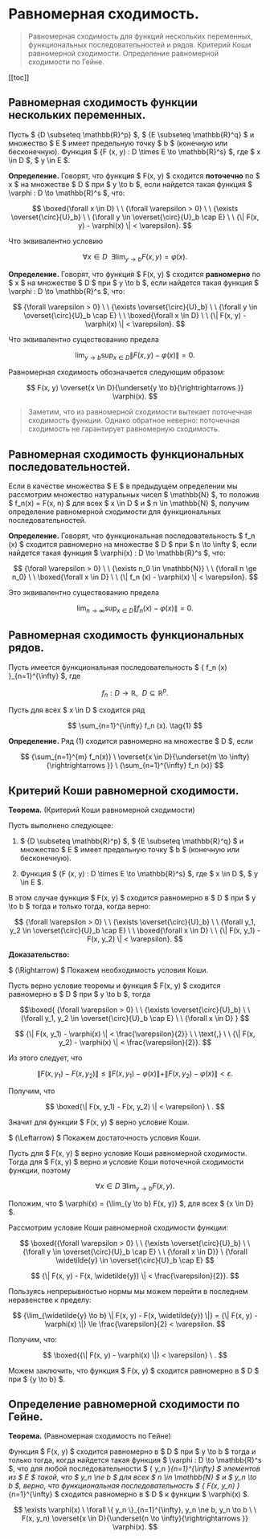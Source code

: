 <!-- omit from toc -->
# Равномерная сходимость.

> Равномерная сходимость для функций нескольких переменных, функциональных последовательностей и рядов. Критерий Коши равномерной сходимости. Определение равномерной сходимости по Гейне.

[[toc]]

## Равномерная сходимость функции нескольких переменных.

Пусть $ {D \subseteq \mathbb{R}^p} $, $ {E \subseteq \mathbb{R}^q} $ и множество $ E $ имеет предельную точку $ b $ (конечную или бесконечную). Функция $ {F (x, y) : D \times E \to \mathbb{R}^s} $, где $ x \in D $, $ y \in E $.

**Определение.** Говорят, что функция $ F(x, y) $ сходится **поточечно** по $ x $ на множестве $ D $ при $ y \to b $, если найдется такая функция $ \varphi : D \to \mathbb{R}^s $, что:

$$ \boxed{\forall x \in D} \ \ {\forall \varepsilon > 0} \ \ {\exists \overset{\circ}{U}_b} \ \ {\forall y \in \overset{\circ}{U}_b \cap E} \ \ {\| F(x, y) - \varphi(x) \| < \varepsilon}. $$

Что эквивалентно условию

$$ \forall x \in D \ \ \exists \lim_{y \to b} F(x, y) = \varphi(x). $$

**Определение.** Говорят, что функция $ F(x, y) $ сходится **равномерно** по $ x $ на множестве $ D $ при $ y \to b $, если найдется такая функция $ \varphi : D \to \mathbb{R}^s $, что:

$$ {\forall \varepsilon > 0} \ \ {\exists \overset{\circ}{U}_b} \ \ {\forall y \in \overset{\circ}{U}_b \cap E} \ \ \boxed{\forall x \in D} \ \ {\| F(x, y) - \varphi(x) \| < \varepsilon}. $$

Что эквивалентно существованию предела

$$ \lim_{y \to b} \sup_{x \in D} {\| F(x, y) - \varphi(x) \|} = 0. $$

Равномерная сходимость обозначается следующим образом:

$$ F(x, y) \overset{x \in D}{\underset{y \to b}{\rightrightarrows }} \varphi(x). $$

> Заметим, что из равномерной сходимости вытекает поточечная сходимость функции. Однако обратное неверно: поточечная сходимость не гарантирует равномерную сходимость.

## Равномерная сходимость функциональных последовательностей.

Если в качестве множества $ E $ в предыдущем определении мы рассмотрим множество натуральных чисел $ \mathbb{N} $, то положив $ f_n(x) = F(x, n) $ для всех $ x \in D $ и $ n \in \mathbb{N} $, получим определение равномерной сходимости для функциональных последовательностей.

**Определение.** Говорят, что функциональная последовательность $ f_n (x) $ сходится равномерно на множестве $ D $ при $ n \to \infty $, если найдется такая функция $ \varphi(x) : D \to \mathbb{R}^s $, что:

$$ {\forall \varepsilon > 0} \ \ {\exists n_0 \in \mathbb{N}} \ \ {\forall n \ge n_0} \ \ \boxed{\forall x \in D} \ \ {\| f_n (x) - \varphi(x) \| < \varepsilon}. $$

Это эквивалентно существованию предела

$$ \lim_{n \to \infty} \sup_{x \in D} {\| f_n (x) - \varphi(x) \|} = 0. $$

## Равномерная сходимость функциональных рядов.

Пусть имеется функциональная последовательность $ \{ f_n (x) \}_{n=1}^{\infty} $, где 

$$ {f_n : D \to \mathbb{R}}, \ \ D \subseteq \mathbb{R}^p. $$

Пусть для всех $ x \in D $ сходится ряд

$$ \sum_{n=1}^{\infty} f_n (x). \tag{1} $$


**Определение.** Ряд $(1)$ сходится равномерно на множестве $ D $, если

$$ {\sum_{n=1}^{m} f_n(x)} \ \overset{x \in D}{\underset{m \to \infty}{\rightrightarrows }} \ {\sum_{n=1}^{\infty} f_n (x)} $$


## Критерий Коши равномерной сходимости.

**Теорема.** (Критерий Коши равномерной сходимости)

Пусть выполнено следующее:

1. $ {D \subseteq \mathbb{R}^p} $, $ {E \subseteq \mathbb{R}^q} $ и множество $ E $ имеет предельную точку $ b $ (конечную или бесконечную).

2. Функция $ {F (x, y) : D \times E \to \mathbb{R}^s} $, где $ x \in D $, $ y \in E $.

В этом случае функция $ F(x, y) $ сходится равномерно в $ D $ при $ y \to b $ тогда и только тогда, когда верно:

$$ {\forall \varepsilon > 0} \ \ {\exists \overset{\circ}{U}_b} \ \ {\forall y_1, y_2 \in \overset{\circ}{U}_b \cap E} \ \ \boxed{\forall x \in D} \ \ {\| F(x, y_1) - F(x, y_2) \| < \varepsilon}. $$

**Доказательство:**

$ (\Rightarrow) $ Покажем необходимость условия Коши. 

Пусть верно условие теоремы и функция $ F(x, y) $ сходится равномерно в $ D $ при $ y \to b $, тогда

$$\boxed{ {\forall \varepsilon > 0} \ \ {\exists \overset{\circ}{U}_b} \ \ {\forall y_1, y_2 \in \overset{\circ}{U}_b \cap E} \ \ {\forall x \in D} } $$

$$ {\| F(x, y_1) - \varphi(x) \| < \frac{\varepsilon}{2}} \ \ \text{,} \ \ {\| F(x, y_2) - \varphi(x) \| < \frac{\varepsilon}{2}}. $$

Из этого следует, что

$$ \| F(x, y_1) - F(x, y_2) \| \le \| F(x, y_1) - \varphi(x) \| + \| F(x, y_2) - \varphi(x) \| < \varepsilon. $$

Получим, что

$$ \boxed{\| F(x, y_1) - F(x, y_2) \| < \varepsilon} \ . $$

Значит для функции $ F(x, y) $ верно условие Коши.

$ (\Leftarrow) $ Покажем достаточность условия Коши.

Пусть для $ F(x, y) $ верно условие Коши равномерной сходимости. Тогда для $ F(x, y) $ верно и условие Коши поточечной сходимости функции, поэтому

$$ {\forall x \in D} \ {\exists \lim_{y \to b} F(x, y)}. $$

Положим, что $ \varphi(x) = {\lim_{y \to b} F(x, y)} $, для всех $ {x \in D} $.

Рассмотрим условие Коши равномерной сходимости функции:

$$ \boxed{{\forall \varepsilon > 0} \ \ {\exists \overset{\circ}{U}_b} \ \ {\forall y \in \overset{\circ}{U}_b \cap E} \ \ {\forall x \in D}} \ {\forall \widetilde{y} \in \overset{\circ}{U}_b \cap E} $$

$$ {\| F(x, y) - F(x, \widetilde{y}) \| < \frac{\varepsilon}{2}}. $$

Пользуясь непрерывностью нормы мы можем перейти в последнем неравенстве к пределу:

$$ {\lim_{\widetilde{y} \to b} \| F(x, y) - F(x, \widetilde{y}) \|} = {\| F(x, y) - \varphi(x) \|} \le \frac{\varepsilon}{2} < \varepsilon. $$

Получим, что:

$$ \boxed{{\| F(x, y) - \varphi(x) \|} < \varepsilon} \ . $$

Можем заключить, что функция $ F(x, y) $ сходится равномерно в $ D $ при $ {y \to b} $.


## Определение равномерной сходимости по Гейне.

**Теорема.** (Равномерная сходимость по Гейне)

Функция $ F(x, y) $ сходится равномерно в $ D $ при $ y \to b $ тогда и только тогда, когда найдется такая функция $ \varphi : D \to \mathbb{R}^s $, что для любой последовательности $ \{ y_n \}_{n=1}^{\infty} $ элементов из $ E $ такой, что $ y_n \ne b $ для всех $ n \in \mathbb{N} $ и $ y_n \to b $, верно, что функциональная последовательность $ \{ F(x, y_n) \}_{n=1}^{\infty} $ сходится равномерно в $ D $ к функции $ \varphi(x) $.

$$ \exists \varphi(x) \ \forall \{ y_n \}_{n=1}^{\infty}, y_n \ne b, y_n \to b \ \ F(x, y_n) \overset{x \in D}{\underset{n \to \infty}{\rightrightarrows }} \varphi(x). $$